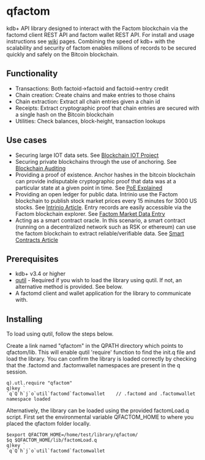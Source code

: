 # qfactom
kdb+ API library designed to interact with the Factom blockchain via 
the factomd client REST API and factom wallet REST API. For install and usage instructions see [wiki](https://github.com/jlucid/qfactom/wiki) pages.
Combining the speed of kdb+ with the scalability and security of factom enables
millions of records to be secured quickly and safely on the Bitcoin blockchain.

## Functionality
* Transactions: Both factoid->factoid and factoid->entry credit
* Chain creation: Create chains and make entries to those chains
* Chain extraction: Extract all chain entries given a chain id 
* Receipts: Extract cryptographic proof that chain entries are secured with a single hash on the Bitcoin blockchain
* Utilities: Check balances, block-height, transaction lookups

## Use cases

* Securing large IOT data sets. 
See [Blockchain IOT Project](https://www.ethnews.com/factom-receives-second-dhs-grant-for-blockchain-iot-project)
* Securing private blockchains through the use of anchoring.
See [Blockchain Auditing](http://bitfury.com/content/5-white-papers-research/bitfury_white_paper_on_blockchain_auditability.pdf)
* Providing a proof of existence.
Anchor hashes in the bitcoin blockchain can provide indisputable cryptographic proof that data was 
at a particular state at a given point in time. 
See [PoE Explained](http://www.newsbtc.com/proof-of-existence/)
* Providing an open ledger for public data.
Intrinio use the Factom blockchain to publish stock market prices every 15 minutes for 3000 US stocks. 
See [Intrinio Article](https://www.factom.com/blog/intrinio-factom-announce-collaboration).
Entry records are easily accessible via the Factom blockchain explorer. 
See [Factom Market Data Entry](https://explorer.factom.org/entry/bfa8626577553a90906246faf94bf02febad9697339993a942790dd3fb20f9c8)
* Acting as a smart contract oracle. In this scenario, a smart contract (running on a decentralized network
  such as RSK or ethereum) can use the factom blockchain to extract reliable/verifiable data.
See [Smart Contracts Article](https://www.factom.com/blog/smartcontract-factom-announce-collaboration)


## Prerequisites

* kdb+ v3.4 or higher
* [qutil](https://github.com/nugend/qutil) - Required if you wish to load the library using qutil.
  If not, an alternative method is provided. See below.
* A factomd client and wallet application for the library to communicate with.  

## Installing

To load using qutil, follow the steps below.

Create a link named "qfactom" in the QPATH directory which points to qfactom/lib. This will enable qutil 'require' function to find the init.q file and load the library. You can confirm the library is loaded correctly by checking that the .factomd and .factomwallet namespaces are present in the q session.

    q).utl.require "qfactom"
    q)key `
    `q`Q`h`j`o`util`factomd`factomwallet    // .factomd and .factomwallet namespace loaded
    
Alternatively, the library can be loaded using the provided factomLoad.q script.
First set the environmental variable 
QFACTOM_HOME to where you placed the qfactom folder locally.

    $export QFACTOM_HOME=/home/test/library/qfactom/
    $q $QFACTOM_HOME/lib/factomLoad.q
    q)key `
    `q`Q`h`j`o`util`factomd`factomwallet   



